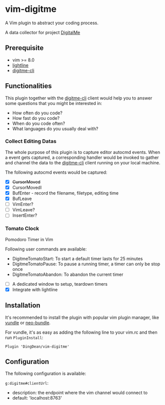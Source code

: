 # vim-digitme
A Vim plugin to abstract your coding process.

A data collector for project [DigitalMe](https://github.com/DingDean/DigitalMe)

## Prerequisite

* vim >= 8.0
* [lightline](https://github.com/itchyny/lightline.vim)
* [digitme-cli](https://github.com/DingDean/client-digitalme)

## Functionalities

This plugin together with the [digitme-cli](https://github.com/DingDean/client-digitalme) client would help you to 
answer some questions that you might be interested in:

- How often do you code?
- How fast do you code?
- When do you code often?
- What languages do you usually deal with?

### Collect Editing Datas
The whole purpose of this plugin is to capture editor autocmd events. 
When a event gets captured, a corresponding handler would be invoked 
to gather and channel the data to the [digitme-cli](https://github.com/DingDean/client-digitalme) client 
running on your local machine.

The following autocmd events would be captured:

- [x] ~~CursorMoved~~
- [x] CursorMovedI
- [x] BufEnter - record the filename, filetype, editing time
- [x] BufLeave
- [ ] VimEnter?
- [ ] VimLeave?
- [ ] InsertEnter?

### Tomato Clock
Pomodoro Timer in Vim

Following user commands are available:

- DigitmeTomatoStart: To start a default timer lasts for 25 minutes 
- DigitmeTomatoPause: To pause a running timer, a timer can only be stop
once
- DigitmeTomatoAbandon: To abandon the current timer

* [ ] A dedicated window to setup, teardown timers
* [x] Integrate with lightline

## Installation

It's recommended to install the plugin with popular vim plugin manager,
like [vundle](https://github.com/VundleVim/Vundle.vim) or [neo-bundle](https://github.com/Shougo/neobundle.vim).

For vundle, it's as easy as adding the following line to your vim.rc and
then run `PluginInstall`:

`Plugin 'DingDean/vim-digitme'`

## Configuration

The following configuration is available:

`g:digitme#clientUrl`:

- description: the endpoint where the vim channel would connect to
- default: 'localhost:8763'

